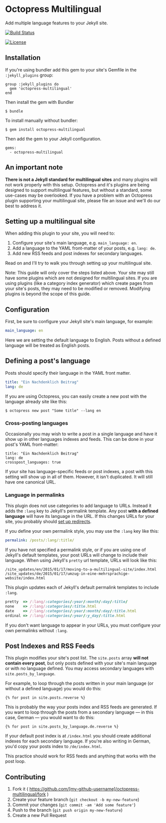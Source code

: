 # Octopress Multilingual

Add multiple language features to your Jekyll site.

[![Build Status](http://img.shields.io/travis/octopress/multilingual.svg)](https://travis-ci.org/octopress/multilingual)
<!--[![Gem Version](http://img.shields.io/gem/v/octopress-multilingual.svg)](https://rubygems.org/gems/octopress-multilingual)-->
[![License](http://img.shields.io/:license-mit-blue.svg)](http://octopress.mit-license.org)

## Installation

If you're using bundler add this gem to your site's Gemfile in the `:jekyll_plugins` group:

    group :jekyll_plugins do
      gem 'octopress-multilingual'
    end

Then install the gem with Bundler

    $ bundle

To install manually without bundler:

    $ gem install octopress-multilingual

Then add the gem to your Jekyll configuration.

    gems:
      - octopress-multilingual


## An important note

**There is not a Jekyll standard for multilingual sites** and many plugins will not work properly with this setup. Octopress and it's
plugins are being designed to support multilingual features, but without a standard, some use-cases may be overlooked. If you have a
problem with an Octopress plugin supporting your multilingual site, please file an issue and we'll do our best to address it.

## Setting up a multilingual site

When adding this plugin to your site, you will need to:

1. Configure your site's main language, e.g. `main_language: en`.
2. Add a language to the YAML front-matter of your posts, e.g. `lang: de`.
3. Add new RSS feeds and post indexes for secondary languages.

Read on and I'll try to walk you through setting up your multilingual site. 

Note: This guide will only cover the steps listed above. Your site may still have some plugins which are not designed for multilingual sites. If you are using plugins (like a category index generator) which create pages from your site's posts, they may need to be modified or removed. Modifying plugins is beyond the scope of this guide.

## Configuration

First, be sure to configure your Jekyll site's main language, for example:

```yaml
main_language: en
```

Here we are setting the default language to English. Posts without a defined language will be treated as English posts.

## Defining a post's language

Posts should specify their language in the YAML front matter. 

```yaml
title: "Ein Nachdenklich Beitrag"
lang: de
```

If you are using Octopress, you can easily create a new post with the language already site like this:

```
$ octopress new post "Some title" --lang en
```

### Cross-posting languages

Occasionally you may wish to write a post in a single language and have it show up in other languages indexes and feeds. This can be done in your post's YAML front-matter:

```
title: "Ein Nachdenklich Beitrag"
lang: de
crosspost_languages: true
```

If your site has language-specific feeds or post indexes, a post with this setting will show up in all of them. However, it isn't duplicated. It will still have one canonical URL.

### Language in permalinks

This plugin does not use categories to add language to URLs. Instead it adds the `:lang` key to Jekyll's permalink template.
Any post **with a defined language** will have its language in the URL. If this changes URLs for your site, you probably should [set up redirects](https://github.com/jekyll/jekyll-redirect-from).

If you define your own permalink style, you may use the `:lang` key like this:

```yaml
permalink: /posts/:lang/:title/
```

If you have not specified a permalink style, or if you are using one of Jekyll's default templates, your post URLs will change to include their language.
When using Jekyll's `pretty` url template, URLs will look like this:

```
/site_updates/en/2015/01/17/moving-to-a-multilingual-site/index.html
/site_updates/de/2015/01/17/umzug-in-eine-mehrsprachige-website/index.html
```

This plugin updates each of Jekyll's default permalink templates to include `:lang`.

```ruby
pretty  => /:lang/:categories/:year/:month/:day/:title/
none    => /:lang/:categories/:title.html
date    => /:lang/:categories/:year/:month/:day/:title.html
ordinal => /:lang/:categories/:year/:y_day/:title.html
```

If you don't want language to appear in your URLs, you must configure your own permalinks without `:lang`.

## Post Indexes and RSS Feeds

This plugin modifies your site's post list. The `site.posts` array **will not contain every post**, but only posts defined with your site's main language or with no language defined.
You may access secondary languages with `site.posts_by_language`.

For example, to loop through the posts written in your main language (or without a defined language) you would do this:

```
{% for post in site.posts.reverse %}
```

This is probably the way your posts index and RSS feeds are generated. If you want to loop through the posts from a secondary language — in this case, German — you would want to do this:

```
{% for post in site.posts_by_language.de.reverse %}
```

If your default post index is at `/index.html` you should create additional indexes for each secondary language. If you're also writing in German, you'd copy your posts index to `/de/index.html`.

This practice should work for RSS feeds and anything that works with the post loop.

## Contributing

1. Fork it ( https://github.com/[my-github-username]/octopress-multilingual/fork )
2. Create your feature branch (`git checkout -b my-new-feature`)
3. Commit your changes (`git commit -am 'Add some feature'`)
4. Push to the branch (`git push origin my-new-feature`)
5. Create a new Pull Request
